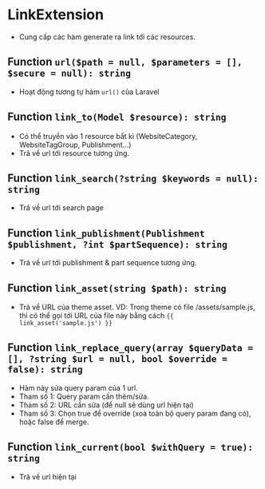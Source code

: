 # LinkExtension
- Cung cấp các hàm generate ra link tới các resources.

## Function `url($path = null, $parameters = [], $secure = null): string`
- Hoạt động tương tự hàm `url()` của Laravel

## Function `link_to(Model $resource): string`
- Có thể truyền vào 1 resource bất kì (WebsiteCategory, WebsiteTagGroup, Publishment...)
- Trả về url tới resource tương ứng.

## Function `link_search(?string $keywords = null): string`
- Trả về url tới search page

## Function `link_publishment(Publishment $publishment, ?int $partSequence): string`
- Trả về url tới publishment & part sequence tương ứng.

## Function `link_asset(string $path): string`
- Trả về URL của theme asset. VD: Trong theme có file /assets/sample.js, thì có thể gọi tới URL của file này bằng cách `{{ link_asset('sample.js') }}`

## Function `link_replace_query(array $queryData = [], ?string $url = null, bool $override = false): string`
- Hàm này sửa query param của 1 url.
- Tham số 1: Query param cần thêm/sửa.
- Tham số 2: URL cần sửa (để null sẽ dùng url hiện tại)
- Tham số 3: Chọn true để override (xoá toàn bộ query param đang có), hoặc false để merge.

## Function `link_current(bool $withQuery = true): string`
- Trả về url hiện tại

